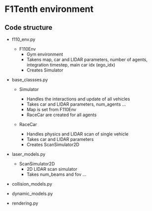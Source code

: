 # F1Tenth environment

## Code structure

- f110_env.py 
    - F110Env
        - Gym environment
        - Takens map, car and LIDAR parameters, number of agents, integration timestep, main car idx (ego_idx) 
        - Creates Simulator 

- base_classses.py
    - Simulator
        - Handles the interactions and update of all vehicles
        - Takes car and LIDAR parameters, num_agents ...
        - Map is set from F110Env
        - RaceCar are created for all agents

    - RaceCar
        - Handles physics and LIDAR scan of single vehicle
        - Takes car and LIDAR parameters
        - Creates ScanSimulator2D

- laser_models.py
    - ScanSimulator2D
        - 2D LIDAR scan simulator
        - Takes num_beams and fov ...

- collision_models.py
- dynamic_models.py
- rendering.py

